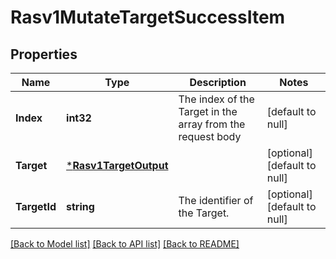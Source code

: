 # Rasv1MutateTargetSuccessItem

## Properties
Name | Type | Description | Notes
------------ | ------------- | ------------- | -------------
**Index** | **int32** | The index of the Target in the array from the request body | [default to null]
**Target** | [***Rasv1TargetOutput**](RASv1TargetOutput.md) |  | [optional] [default to null]
**TargetId** | **string** | The identifier of the Target. | [optional] [default to null]

[[Back to Model list]](../README.md#documentation-for-models) [[Back to API list]](../README.md#documentation-for-api-endpoints) [[Back to README]](../README.md)

